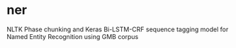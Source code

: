 # ner
NLTK Phase chunking and Keras Bi-LSTM-CRF sequence tagging model for Named Entity Recognition using GMB corpus
